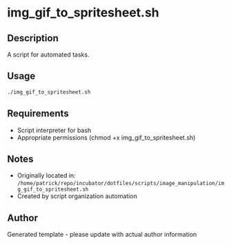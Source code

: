 # img_gif_to_spritesheet.sh

## Description
A script for automated tasks.

## Usage
```bash
./img_gif_to_spritesheet.sh
```

## Requirements
- Script interpreter for bash
- Appropriate permissions (chmod +x img_gif_to_spritesheet.sh)

## Notes
- Originally located in: `/home/patrick/repo/incubator/dotfiles/scripts/image_manipulation/img_gif_to_spritesheet.sh`
- Created by script organization automation

## Author
Generated template - please update with actual author information
